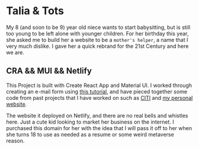# Talia & Tots

My 8 (and soon to be 9) year old niece wants to start babysitting, but is still too young to be left alone with younger children. For her birthday this year, she asked me to build her a website to be a `mother's helper`, a name that I very much dislike. I gave her a quick rebrand for the 21st Century and here we are.

## CRA && MUI && Netlify

This Project is built with Create React App and Material UI. I worked through creating an e-mail form using [this tutorial](https://placidowang.medium.com/how-to-add-an-email-form-to-your-react-website-for-free-using-emailjs-and-react-hook-form-7267d6365291), and have pieced together some code from past projects that I have worked on such as [CITI](http://careerintech.ca) and [my personal website](http://connkat.com).

The website it deployed on Netlify, and there are no real bells and whistles here. Just a cute kid looking to market her business on the internet. I purchased this domain for her with the idea that I will pass it off to her when she turns 18 to use as needed as a resume or some weird metaverse reason. 

